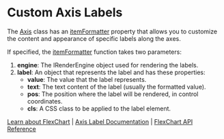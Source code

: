 Custom Axis Labels
==================

The [Axis](https://www.grapecity.com/wijmo/api/classes/wijmo_chart.axis.html) class has an [itemFormatter](https://www.grapecity.com/wijmo/api/classes/wijmo_chart.axis.html#itemformatter) property that allows you to customize the content and appearance of specific labels along the axes.

If specified, the [itemFormatter](https://www.grapecity.com/wijmo/api/classes/wijmo_chart.axis.html#itemformatter) function takes two parameters:

1.  **engine**: The IRenderEngine object used for rendering the labels.
2.  **label**: An object that represents the label and has these properties:
    *   **value**: The value that the label represents.
    *   **text**: The text content of the label (usually the formatted value).
    *   **pos**: The position where the label will be rendered, in control coordinates.
    *   **cls**: A CSS class to be applied to the label element.

[Learn about FlexChart](https://www.grapecity.com/wijmo-flexchart) | [Axis Label Documentation](https://www.grapecity.com/wijmo/docs/Topics/Chart/Advanced/Axes/Axis-Labels) | [FlexChart API Reference](https://www.grapecity.com/wijmo/api/classes/wijmo_chart.flexchart.html)